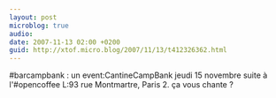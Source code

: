 ```yaml
---
layout: post
microblog: true
audio: 
date: 2007-11-13 02:00 +0200
guid: http://xtof.micro.blog/2007/11/13/t412326362.html
---
```

#barcampbank : un event:CantineCampBank  jeudi 15 novembre suite à l'#opencoffee L:93 rue Montmartre, Paris 2. ça vous chante ?
